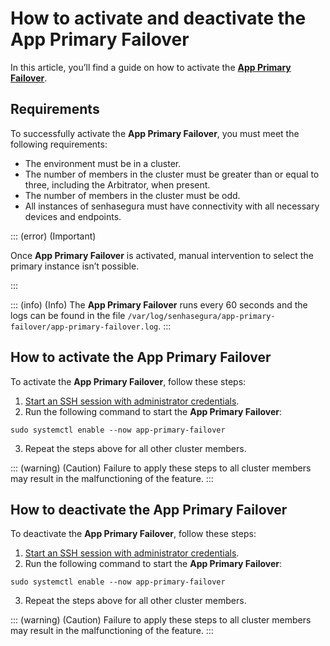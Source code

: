 # How to activate and deactivate the App Primary Failover

In this article, you’ll find a guide on how to activate the **[App Primary Failover](/v4/docs/installation-app-primary-failover)**.

## Requirements
To successfully activate the **App Primary Failover**, you must meet the following requirements:

* The environment must be in a cluster.
* The number of members in the cluster must be greater than or equal to three, including the Arbitrator, when present.
* The number of members in the cluster must be odd.
* All instances of senhasegura must have connectivity with all necessary devices and endpoints.


::: (error) (Important)

Once **App Primary Failover** is activated, manual intervention to select the primary instance isn’t possible.

:::

::: (info) (Info)
The **App Primary Failover** runs every 60 seconds and the logs can be found in the file `/var/log/senhasegura/app-primary-failover/app-primary-failover.log`.
:::
## How to activate the App Primary Failover
To activate the **App Primary Failover**, follow these steps:

1. [Start an SSH session with administrator credentials](/v4/docs/administration-ssh-access).
2. Run the following command to start the **App Primary Failover**: 
```Shell
sudo systemctl enable --now app-primary-failover
```
3. Repeat the steps above for all other cluster members.

::: (warning) (Caution)
Failure to apply these steps to all cluster members may result in the malfunctioning of the feature.
:::


## How to deactivate the App Primary Failover
To deactivate the **App Primary Failover**, follow these steps:

1. [Start an SSH session with administrator credentials](/v4/docs/administration-ssh-access).
2. Run the following command to start the **App Primary Failover**: 
```Shell
sudo systemctl enable --now app-primary-failover
```
3. Repeat the steps above for all other cluster members.

::: (warning) (Caution)
Failure to apply these steps to all cluster members may result in the malfunctioning of the feature.
:::




